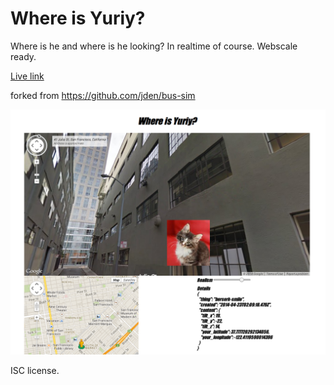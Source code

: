 Where is Yuriy?
=======

Where is he and where is he looking? In realtime of course. Webscale ready.

[Live link](http://dybskiy.com/where-is-yuriy/)

forked from https://github.com/jden/bus-sim 

![screenshot.png](screenshot.png)

ISC license.
